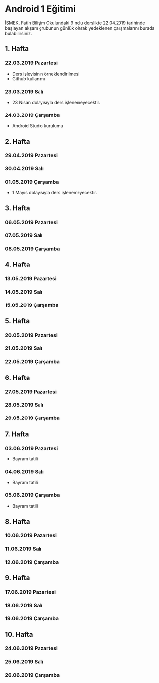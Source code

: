 # Android 1 Eğitimi

[İSMEK](https://ismek.istanbul), Fatih Bilişim Okulundaki 9 nolu derslikte 22.04.2019 tarihinde başlayan akşam grubunun günlük olarak yedeklenen çalışmalarını burada bulabilirsiniz.

## 1. Hafta
### 22.03.2019 Pazartesi
- Ders işleyişinin örneklendirilmesi
- Github kullanımı
### 23.03.2019 Salı
- 23 Nisan dolayısıyla ders işlenemeyecektir.
### 24.03.2019 Çarşamba
- Android Studio kurulumu

## 2. Hafta
### 29.04.2019 Pazartesi
### 30.04.2019 Salı
### 01.05.2019 Çarşamba
- 1 Mayıs dolayısıyla ders işlenemeyecektir.

## 3. Hafta
### 06.05.2019 Pazartesi
### 07.05.2019 Salı
### 08.05.2019 Çarşamba

## 4. Hafta
### 13.05.2019 Pazartesi
### 14.05.2019 Salı
### 15.05.2019 Çarşamba

## 5. Hafta
### 20.05.2019 Pazartesi
### 21.05.2019 Salı
### 22.05.2019 Çarşamba

## 6. Hafta
### 27.05.2019 Pazartesi
### 28.05.2019 Salı
### 29.05.2019 Çarşamba

## 7. Hafta
### 03.06.2019 Pazartesi
- Bayram tatili
### 04.06.2019 Salı
- Bayram tatili
### 05.06.2019 Çarşamba
- Bayram tatili

## 8. Hafta
### 10.06.2019 Pazartesi
### 11.06.2019 Salı
### 12.06.2019 Çarşamba

## 9. Hafta
### 17.06.2019 Pazartesi
### 18.06.2019 Salı
### 19.06.2019 Çarşamba

## 10. Hafta
### 24.06.2019 Pazartesi
### 25.06.2019 Salı
### 26.06.2019 Çarşamba



